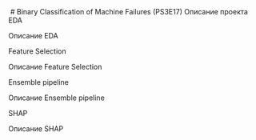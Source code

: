 </div>
<img src="https://komarev.com/ghpvc/?username=ErokhinVi&style=flat-square&color=blue" alt=""/>
# Binary Classification of Machine Failures (PS3E17)
Описание проекта
EDA

Описание EDA

Feature Selection

Описание Feature Selection

Ensemble pipeline

Описание Ensemble pipeline

SHAP

Описание SHAP
